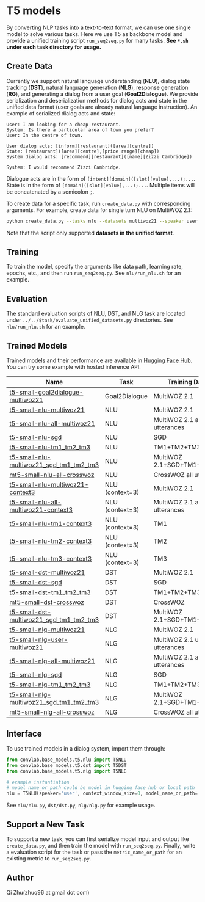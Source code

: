 # T5 models

By converting NLP tasks into a text-to-text format, we can use one single model to solve various tasks. Here we use T5 as backbone model and provide a unified training script `run_seq2seq.py` for many tasks. **See `*.sh` under each task directory for usage.**

## Create Data
Currently we support natural language understanding (**NLU**), dialog state tracking (**DST**), natural language generation (**NLG**), response generation (**RG**), and generating a dialog from a user goal (**Goal2Dialogue**). We provide serialization and deserialization methods for dialog acts and state in the unified data format (user goals are already natural language instruction). An example of serialized dialog acts and state:

```
User: I am looking for a cheap restaurant.
System: Is there a particular area of town you prefer?
User: In the centre of town.

User dialog acts: [inform][restaurant]([area][centre])
State: [restaurant]([area][centre],[price range][cheap])
System dialog acts: [recommend][restaurant]([name][Zizzi Cambridge])

System: I would recommend Zizzi Cambridge.
```

Dialogue acts are in the form of `[intent][domain]([slot][value],...);...`. State is in the form of `[domain]([slot][value],...);...`. Multiple items will be concatenated by a semicolon `;`.

To create data for a specific task, run `create_data.py` with corresponding arguments. For example, create data for single turn NLU on MultiWOZ 2.1:

```bash
python create_data.py --tasks nlu --datasets multiwoz21 --speaker user
```

Note that the script only supported **datasets in the unified format**.

## Training

To train the model, specify the arguments like data path, learning rate, epochs, etc., and then run `run_seq2seq.py`. See `nlu/run_nlu.sh` for an example.

## Evaluation

The standard evaluation scripts of NLU, DST, and NLG task are located under `../../$task/evaluate_unified_datasets.py` directories. See `nlu/run_nlu.sh` for an example.

## Trained Models

Trained models and their performance are available in [Hugging Face Hub](https://huggingface.co/ConvLab). You can try some example with hosted inference API.

| Name                                                         | Task          | Training Dataset             |
| ------------------------------------------------------------ | ------------- | ---------------------------- |
| [t5-small-goal2dialogue-multiwoz21](https://huggingface.co/ConvLab/t5-small-goal2dialogue-multiwoz21) | Goal2Dialogue | MultiWOZ 2.1                 |
| [t5-small-nlu-multiwoz21](https://huggingface.co/ConvLab/t5-small-nlu-multiwoz21) | NLU           | MultiWOZ 2.1                 |
| [t5-small-nlu-all-multiwoz21](https://huggingface.co/ConvLab/t5-small-nlu-all-multiwoz21) | NLU           | MultiWOZ 2.1 all utterances                |
| [t5-small-nlu-sgd](https://huggingface.co/ConvLab/t5-small-nlu-sgd) | NLU           | SGD                          |
| [t5-small-nlu-tm1_tm2_tm3](https://huggingface.co/ConvLab/t5-small-nlu-tm1_tm2_tm3) | NLU           | TM1+TM2+TM3                  |
| [t5-small-nlu-multiwoz21_sgd_tm1_tm2_tm3](https://huggingface.co/ConvLab/t5-small-nlu-multiwoz21_sgd_tm1_tm2_tm3) | NLU           | MultiWOZ 2.1+SGD+TM1+TM2+TM3 |
| [mt5-small-nlu-all-crosswoz](https://huggingface.co/ConvLab/mt5-small-nlu-all-crosswoz) | NLU           | CrossWOZ all utterances                |
| [t5-small-nlu-multiwoz21-context3](https://huggingface.co/ConvLab/t5-small-nlu-multiwoz21-context3) | NLU (context=3)          | MultiWOZ 2.1 |
| [t5-small-nlu-all-multiwoz21-context3](https://huggingface.co/ConvLab/t5-small-nlu-all-multiwoz21-context3) | NLU (context=3)          | MultiWOZ 2.1 all utterances                |
| [t5-small-nlu-tm1-context3](https://huggingface.co/ConvLab/t5-small-nlu-tm1-context3) | NLU (context=3)          | TM1 |
| [t5-small-nlu-tm2-context3](https://huggingface.co/ConvLab/t5-small-nlu-tm2-context3) | NLU (context=3)          | TM2 |
| [t5-small-nlu-tm3-context3](https://huggingface.co/ConvLab/t5-small-nlu-tm3-context3) | NLU (context=3)          | TM3 |
| [t5-small-dst-multiwoz21](https://huggingface.co/ConvLab/t5-small-dst-multiwoz21) | DST           | MultiWOZ 2.1                 |
| [t5-small-dst-sgd](https://huggingface.co/ConvLab/t5-small-dst-sgd) | DST           | SGD                          |
| [t5-small-dst-tm1_tm2_tm3](https://huggingface.co/ConvLab/t5-small-dst-tm1_tm2_tm3) | DST           | TM1+TM2+TM3                  |
| [mt5-small-dst-crosswoz](https://huggingface.co/ConvLab/mt5-small-dst-crosswoz) | DST           | CrossWOZ                 |
| [t5-small-dst-multiwoz21_sgd_tm1_tm2_tm3](https://huggingface.co/ConvLab/t5-small-dst-multiwoz21_sgd_tm1_tm2_tm3) | DST           | MultiWOZ 2.1+SGD+TM1+TM2+TM3 |
| [t5-small-nlg-multiwoz21](https://huggingface.co/ConvLab/t5-small-nlg-multiwoz21) | NLG           | MultiWOZ 2.1                 |
| [t5-small-nlg-user-multiwoz21](https://huggingface.co/ConvLab/t5-small-nlg-user-multiwoz21) | NLG           | MultiWOZ 2.1 user utterances                 |
| [t5-small-nlg-all-multiwoz21](https://huggingface.co/ConvLab/t5-small-nlg-all-multiwoz21) | NLG           | MultiWOZ 2.1 all utterances                 |
| [t5-small-nlg-sgd](https://huggingface.co/ConvLab/t5-small-nlg-sgd) | NLG           | SGD                          |
| [t5-small-nlg-tm1_tm2_tm3](https://huggingface.co/ConvLab/t5-small-nlg-tm1_tm2_tm3) | NLG           | TM1+TM2+TM3                  |
| [t5-small-nlg-multiwoz21_sgd_tm1_tm2_tm3](https://huggingface.co/ConvLab/t5-small-nlg-multiwoz21_sgd_tm1_tm2_tm3) | NLG           | MultiWOZ 2.1+SGD+TM1+TM2+TM3 |
| [mt5-small-nlg-all-crosswoz](https://huggingface.co/ConvLab/mt5-small-nlg-all-crosswoz) | NLG           | CrossWOZ all utterances                |

## Interface

To use trained models in a dialog system, import them through:

```python
from convlab.base_models.t5.nlu import T5NLU
from convlab.base_models.t5.dst import T5DST
from convlab.base_models.t5.nlg import T5NLG

# example instantiation
# model_name_or_path could be model in hugging face hub or local path
nlu = T5NLU(speaker='user', context_window_size=0, model_name_or_path='ConvLab/t5-small-nlu-multiwoz21')
```

See `nlu/nlu.py`, `dst/dst.py`, `nlg/nlg.py` for example usage.

## Support a New Task

To support a new task, you can first serialize model input and output like `create_data.py`, and then train the model with `run_seq2seq.py`. Finally, write a evaluation script for the task or pass the `metric_name_or_path` for an existing metric to `run_seq2seq.py`.

## Author

Qi Zhu(zhuq96 at gmail dot com)